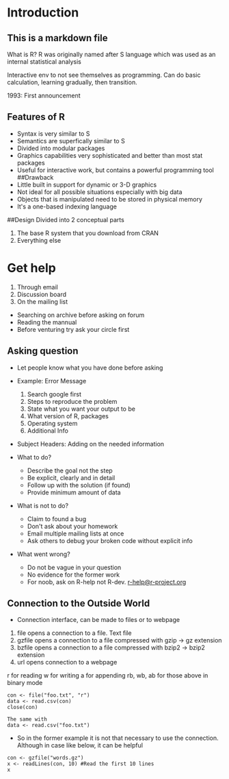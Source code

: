 # Introduction
## This is a markdown file
What is R?
R was originally named after S language which was used as an internal statistical analysis

Interactive env to not see themselves as programming. Can do basic calculation, learning gradually, then transition.

1993: First announcement

## Features of R
- Syntax is very similar to S
- Semantics are superfically similar to S
- Divided into modular packages
- Graphics capabilities very sophisticated and better than most stat packages
- Useful for interactive work, but contains a powerful programming tool 
##Drawback
- Little built in support for dynamic or 3-D graphics 
- Not ideal for all possible situations especially with big data
- Objects that is manipulated need to be stored in physical memory
- It's a one-based indexing language

##Design
Divided into 2 conceptual parts
1. The base R system that you download from CRAN
2. Everything else

# Get help
1. Through email
2. Discussion board
3. On the mailing list

- Searching on archive before asking on forum 
- Reading the mannual
- Before venturing try ask your circle first

## Asking question
- Let people know what you have done before asking
- Example:
    Error Message
    1. Search google first
    2. Steps to reproduce the problem
    3. State what you want your output to be
    4. What version of R, packages
    5. Operating system
    6. Additional Info 

- Subject Headers: Adding on the needed information
- What to do?
    + Describe the goal not the step
    + Be explicit, clearly and in detail
    + Follow up with the solution (if found)
    + Provide minimum amount of data
- What is not to do?
    + Claim to found a bug
    + Don't ask about your homework
    + Email multiple mailing lists at once
    + Ask others to debug your broken code without explicit info

- What went wrong?
    + Do not be vague in your question
    + No evidence for the former work
    + For noob, ask on R-help not R-dev. r-help@r-project.org


## Connection to the Outside World
- Connection interface, can be made to files or to webpage

1. file opens a connection to a file. Text file
2. gzfile opens a connection to a file compressed with gzip -> gz extension
3. bzfile opens a connection to a file compressed with bzip2 -> bzip2 extension
4. url opens connection to a webpage

r for reading
w for writing
a for appending
rb, wb, ab for those above in binary mode

```{r}
con <- file("foo.txt", "r")
data <- read.csv(con)
close(con)

The same with 
data <- read.csv("foo.txt")
```
- So in the former example it is not that necessary to use the connection. Although in case like below, it can be helpful

```{r}
con <- gzfile("words.gz")
x <- readLines(con, 10) #Read the first 10 lines
x
```




